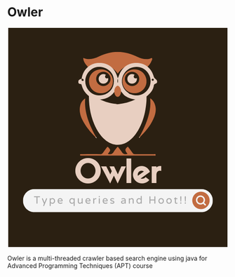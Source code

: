 # Owler
<p align="center">
  <img src="./logo.png" alt="Owler">
</p>

Owler is a multi-threaded crawler based search engine using java for Advanced Programming Techniques (APT) course 
